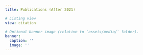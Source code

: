 ```yaml
---
title: Publications (After 2021)

# Listing view
view: citation

# Optional banner image (relative to `assets/media/` folder).
banner:
  caption: ''
  image: ''
---
```

